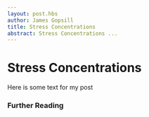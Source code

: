 ```yaml
---
layout: post.hbs
author: James Gopsill
title: Stress Concentrations
abstract: Stress Concentrations ...
---
```


# Stress Concentrations

Here is some text for my post

### Further Reading
